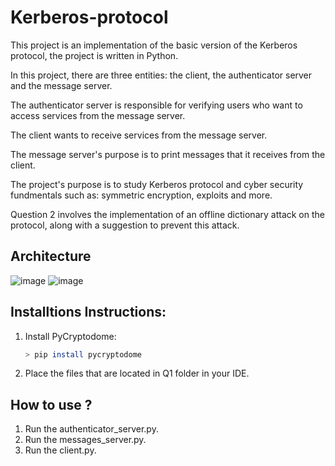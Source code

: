 # Kerberos-protocol
This project is an implementation of the basic version of the Kerberos protocol, the project is written in Python.

In this project, there are three entities: the client, the authenticator server and the message server.

The authenticator server is responsible for verifying users who want to access services from the message server.

The client wants to receive services from the message server.

The message server's purpose is to print messages that it receives from the client.

The project's purpose is to study Kerberos protocol and cyber security fundmentals such as: symmetric encryption, exploits and more.

Question 2 involves the implementation of an offline dictionary attack on the protocol, along with a suggestion to prevent this attack.
## Architecture
![image](https://github.com/BarakShamailov/Kerberos-protocol/assets/62948065/c430e276-2c02-4fd9-8bf4-4522c63216e4)
![image](https://github.com/BarakShamailov/Kerberos-protocol/assets/62948065/251160cc-8bdb-4dd3-a267-ede68a2dfe26)

## Installtions Instructions:
1. Install PyCryptodome:
   ```bash
   > pip install pycryptodome
   ```
2. Place the files that are located in Q1 folder in your IDE.

## How to use ?
1. Run the authenticator_server.py.
2. Run the messages_server.py.
3. Run the client.py.
